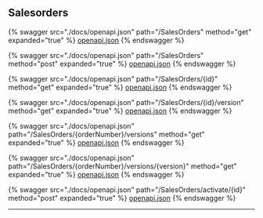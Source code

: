 ## Salesorders




{% swagger src="./docs/openapi.json" path="/SalesOrders" method="get" expanded="true" %}
[openapi.json](./docs/openapi.json)
{% endswagger %}

{% swagger src="./docs/openapi.json" path="/SalesOrders" method="post" expanded="true" %}
[openapi.json](./docs/openapi.json)
{% endswagger %}

{% swagger src="./docs/openapi.json" path="/SalesOrders/{id}" method="get" expanded="true" %}
[openapi.json](./docs/openapi.json)
{% endswagger %}

{% swagger src="./docs/openapi.json" path="/SalesOrders/{id}/version" method="get" expanded="true" %}
[openapi.json](./docs/openapi.json)
{% endswagger %}

{% swagger src="./docs/openapi.json" path="/SalesOrders/{orderNumber}/versions" method="get" expanded="true" %}
[openapi.json](./docs/openapi.json)
{% endswagger %}

{% swagger src="./docs/openapi.json" path="/SalesOrders/{orderNumber}/versions/{version}" method="get" expanded="true" %}
[openapi.json](./docs/openapi.json)
{% endswagger %}

{% swagger src="./docs/openapi.json" path="/SalesOrders/activate/{id}" method="post" expanded="true" %}
[openapi.json](./docs/openapi.json)
{% endswagger %}


---


